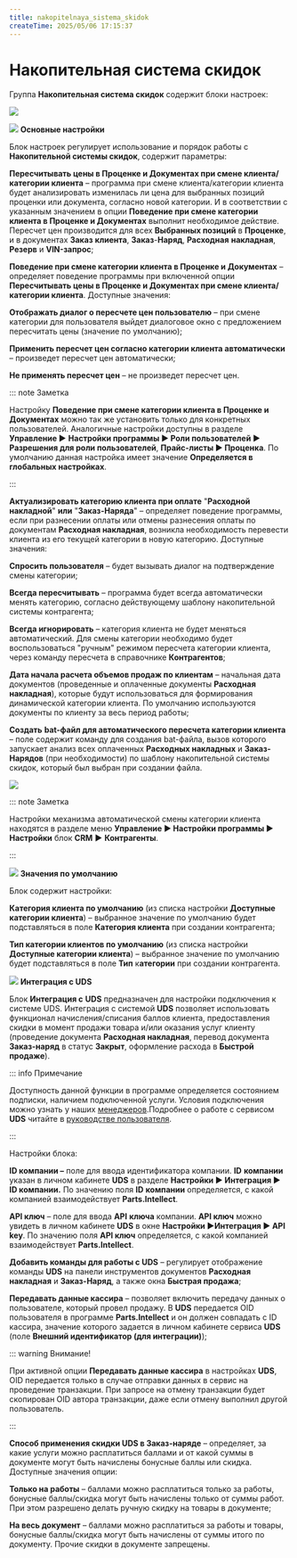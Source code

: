 ```yaml
---
title: nakopitelnaya_sistema_skidok
createTime: 2025/05/06 17:15:37
---
```

# Накопительная система скидок
Группа **Накопительная система скидок** содержит блоки настроек:

![](image304.png)

![](image006.png) **Основные настройки**

Блок настроек регулирует использование и порядок работы с **Накопительной системы скидок**, содержит параметры:

**Пересчитывать цены в Проценке и Документах при смене клиента/категории клиента** – программа при смене клиента/категории клиента будет анализировать изменилась ли цена для выбранных позиций проценки или документа, согласно новой категории. И в соответствии с указанным значением в опции **Поведение при смене категории клиента в Проценке и Документах** выполнит необходимое действие. Пересчет цен производится для всех **Выбранных позиций** в **Проценке**, и в документах **Заказ** **клиента**, **Заказ**-**Наряд**, **Расходная** **накладная**, **Резерв** и **VIN-запрос**;

**Поведение при смене категории клиента в Проценке и Документах** – определяет поведение программы при включенной опции **Пересчитывать цены в Проценке и Документах при смене клиента/категории клиента**. Доступные значения:

**Отображать диалог о пересчете цен пользователю** – при смене категории для пользователя выйдет диалоговое окно с предложением пересчитать цены (значение по умолчанию);

**Применить пересчет цен согласно категории клиента автоматически** – произведет пересчет цен автоматически;

**Не применять пересчет цен** – не произведет пересчет цен.

::: note Заметка

Настройку **Поведение при смене категории клиента в Проценке и Документах** можно так же установить только для конкретных пользователей. Аналогичные настройки доступны в разделе **Управление ►** **Настройки программы ► Роли пользователей ► Разрешения для роли пользователей**, **Прайс-листы ► Проценка**. По умолчанию данная настройка имеет значение **Определяется в глобальных настройках**.

:::

**Актуализировать категорию клиента при оплате** "**Расходной накладной**" **или** "**Заказ-Наряда**" – определяет поведение программы, если при разнесении оплаты или отмены разнесения оплаты по документам **Расходная накладная**, возникла необходимость перевести клиента из его текущей категории в новую категорию. Доступные значения:

**Спросить пользователя** – будет вызывать диалог на подтверждение смены категории;

**Всегда пересчитывать** – программа будет всегда автоматически менять категорию, согласно действующему шаблону накопительной системы контрагента;

**Всегда игнорировать** – категория клиента не будет меняться автоматический. Для смены категории необходимо будет воспользоваться "ручным" режимом пересчета категории клиента, через команду пересчета в справочнике **Контрагентов**;

**Дата начала расчета объемов продаж по клиентам** – начальная дата документов (проведенные и оплаченные документы **Расходная накладная**), которые будут использоваться для формирования динамической категории клиента. По умолчанию используются документы по клиенту за весь период работы;

**Создать** **bat-файл для автоматического пересчета категории клиента** – поле содержит команду для создания bat-файла, вызов которого запускает анализ всех оплаченных **Расходных накладных** и **Заказ-Нарядов** (при необходимости) по шаблону накопительной системы скидок, который был выбран при создании файла.

![](image305.png)

::: note Заметка

Настройки механизма автоматической смены категории клиента находятся в разделе меню **Управление ► Настройки программы ► Настройки** блок **CRM** **►** **Контрагенты**.

:::

![](image008.png) **Значения по умолчанию**

Блок содержит настройки:

**Категория клиента по умолчанию** (из списка настройки **Доступные категории клиента**) – выбранное значение по умолчанию будет подставляться в поле **Категория клиента** при создании контрагента;

**Тип категории клиентов по умолчанию** (из списка настройки **Доступные категории клиента**) – выбранное значение по умолчанию будет подставляться в поле **Тип** к**атегории** при создании контрагента.

![](image009.png) **Интеграция с UDS**

Блок **Интеграция с** **UDS** предназначен для настройки подключения к системе UDS. Интеграция с системой **UDS** позволяет использовать функционал начисления/списания баллов клиента, предоставления скидки в момент продажи товара и/или оказания услуг клиенту (проведение документа **Расходная накладная**, перевод документа **Заказ-наряд** в статус **Закрыт**, оформление расхода в **Быстрой продаже**).

::: info Примечание

Доступность данной функции в программе определяется состоянием подписки, наличием подключенной услуги. Условия подключения можно узнать у наших [менеджеров](http://www.tradesoft.ru/about/contacts/).Подробнее о работе с сервисом **UDS** читайте в [руководстве пользователя](https://product-doc.tradesoft.ru/ai/uds/index.htm).

:::

Настройки блока:

**ID компании –** поле для ввода идентификатора компании. **ID** **компании** указан в личном кабинете **UDS** в разделе **Настройки ► Интеграция ► ID компании.** По значению поля **ID** **компании** определяется, с какой компанией взаимодействует **Parts.Intellect**.

**API ключ** – поле для ввода **API** **ключа** компании. **API ключ** можно увидеть в личном кабинете **UDS** в окне **Настройки ►Интеграция ► API key**. По значению поля **API ключ** определяется, с какой компанией взаимодействует **Parts.Intellect**.

**Добавить команды для работы с UDS** – регулирует отображение команды **UDS** на панели инструментов документов **Расходная накладная** и **Заказ-Наряд**, а также окна **Быстрая продажа**;

**Передавать данные кассира** – позволяет включить передачу данных о пользователе, который провел продажу. В **UDS** передается OID пользователя в программе **Parts.Intellect** и он должен совпадать с ID кассира, значение которого задается в личном кабинете сервиса **UDS** (поле **Внешний идентификатор (для интеграции)**);

::: warning Внимание!

При активной опции **Передавать данные кассира** в настройках **UDS**, OID передается только в случае отправки данных в сервис на проведение транзакции. При запросе на отмену транзакции будет скопирован OID автора транзакции, даже если отмену выполнил другой пользователь.

:::

**Способ применения скидки UDS в Заказ-наряде** – определяет, за какие услуги можно расплатиться баллами и от какой суммы в документе могут быть начислены бонусные баллы или скидка. Доступные значения опции:

**Только на работы** – баллами можно расплатиться только за работы, бонусные баллы/скидка могут быть начислены только от суммы работ. При этом разрешено делать ручную скидку на товары в документе;

**На весь документ** – баллами можно расплатиться за работы и товары, бонусные баллы/скидка могут быть начислены от суммы итого по документу. Прочие скидки в документе запрещены.

